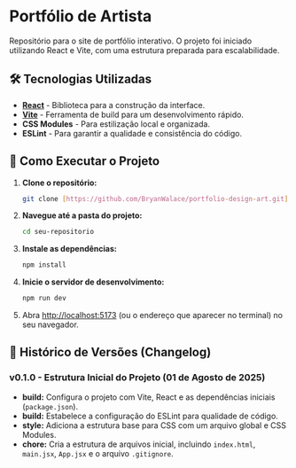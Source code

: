 # Portfólio de Artista

Repositório para o site de portfólio interativo. O projeto foi iniciado utilizando React e Vite, com uma estrutura preparada para escalabilidade.

## 🛠️ Tecnologias Utilizadas

* **[React](https://reactjs.org/)** - Biblioteca para a construção da interface.
* **[Vite](https://vitejs.dev/)** - Ferramenta de build para um desenvolvimento rápido.
* **CSS Modules** - Para estilização local e organizada.
* **ESLint** - Para garantir a qualidade e consistência do código.

## 🚀 Como Executar o Projeto

1.  **Clone o repositório:**
    ```bash
    git clone [https://github.com/BryanWalace/portfolio-design-art.git](https://github.com/BryanWalace/portfolio-design-art.git)
    ```

2.  **Navegue até a pasta do projeto:**
    ```bash
    cd seu-repositorio
    ```

3.  **Instale as dependências:**
    ```bash
    npm install
    ```

4.  **Inicie o servidor de desenvolvimento:**
    ```bash
    npm run dev
    ```

5.  Abra [http://localhost:5173](http://localhost:5173) (ou o endereço que aparecer no terminal) no seu navegador.

## 📜 Histórico de Versões (Changelog)

### **v0.1.0** - Estrutura Inicial do Projeto (01 de Agosto de 2025)

* **build:** Configura o projeto com Vite, React e as dependências iniciais (`package.json`).
* **build:** Estabelece a configuração do ESLint para qualidade de código.
* **style:** Adiciona a estrutura base para CSS com um arquivo global e CSS Modules.
* **chore:** Cria a estrutura de arquivos inicial, incluindo `index.html`, `main.jsx`, `App.jsx` e o arquivo `.gitignore`.
